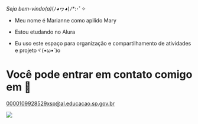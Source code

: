 *Seja bem-vindo(a)*(ﾉ◕ヮ◕)ﾉ*:･ﾟ✧

- Meu nome é Marianne como apilido Mary

- Estou etudando no Alura

- Eu uso este espaço para organização e compartilhamento de atividades e projetoヾ(•ω•`)o

# Você pode entrar em contato comigo em 📧

0000109928529xsp@al.educacao.sp.gov.br


![](https://tenor.com/pt-BR/view/dog-dog-with-butterfly-on-nose-dog-with-butterfly-butterfly-gif-13282441872748349107)
